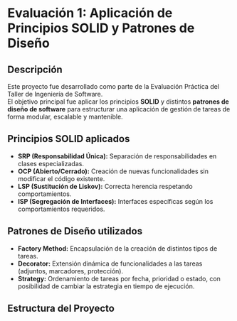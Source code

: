 # Evaluación 1: Aplicación de Principios SOLID y Patrones de Diseño

## Descripción

Este proyecto fue desarrollado como parte de la Evaluación Práctica del Taller de Ingeniería de Software.  
El objetivo principal fue aplicar los principios **SOLID** y distintos **patrones de diseño de software** para estructurar una aplicación de gestión de tareas de forma modular, escalable y mantenible.

## Principios SOLID aplicados

- **SRP (Responsabilidad Única):** Separación de responsabilidades en clases especializadas.
- **OCP (Abierto/Cerrado):** Creación de nuevas funcionalidades sin modificar el código existente.
- **LSP (Sustitución de Liskov):** Correcta herencia respetando comportamientos.
- **ISP (Segregación de Interfaces):** Interfaces específicas según los comportamientos requeridos.

## Patrones de Diseño utilizados

- **Factory Method:** Encapsulación de la creación de distintos tipos de tareas.
- **Decorator:** Extensión dinámica de funcionalidades a las tareas (adjuntos, marcadores, protección).
- **Strategy:** Ordenamiento de tareas por fecha, prioridad o estado, con posibilidad de cambiar la estrategia en tiempo de ejecución.

## Estructura del Proyecto

